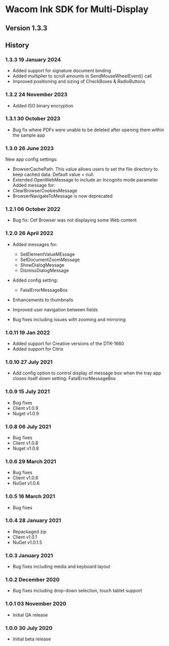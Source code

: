 # Wacom Ink SDK for Multi-Display

## Version 1.3.3

## History

### 1.3.3 19 January 2024
  - Added support for signature document binding 
  - Added multiplier to scroll amounts in SendMouseWheelEvent() call
  - Improved positioning and sizing of CheckBoxes & RadioButtons

### 1.3.2 24 November 2023
  - Added ISO binary encryption

### 1.3.1 30 October 2023
  - Bug fix where PDFs were unable to be deleted after opening them within the sample app

### 1.3.0 26 June 2023
  New app config settings:
  - BrowserCachePath. This value allows users to set the file directory to keep cached data. Default value = null.
  - Extended OpenWebMessage to include an Incognito mode parameter
  Added message for:
  - ClearBrowserCookiesMessage
  - BrowserNavigateToMessage is now deprecated
  ### 1.2.1  06 October 2022

  - Bug fix: Cef Browser was not displaying some Web content

  ### 1.2.0  26 April 2022
  - Added messages for:
	  - SetElementValueMEssage
	  - SetDocumentZoomMessage
	  - ShowDialogMessage
	  - DismissDialogMessage

  - Added config setting:
	  - FatalErrorMessageBox
    
  - Enhancements to thumbnails
  - Improved user navigation between fields
  - Bug fixes including issues with zooming and mirroring

### 1.0.11  19 Jan  2022
  - Added support for Creative versions of the DTK-1660
  - Added support for Citrix

### 1.0.10  27 July  2021
  - Add config option to control display of message box when the tray app closes itself down
    setting: FatalErrorMessageBox

### 1.0.9 15 July 2021
  - Bug fixes 
  - Client v1.0.9
  - Nuget v1.0.9
    
### 1.0.8 06 July 2021
  - Bug fixes
  - Client v1.0.8
  - Nuget v1.0.8

### 1.0.6   29 March 2021
  - Bug fixes
  - Client v1.0.6
  - NuGet  v1.0.6

### 1.0.5   16 March  2021
  - Bug fixes

### 1.0.4   28 January  2021
  - Repackaged zip
  - Client v1.0.1
  - NuGet  v1.0.1.5
  
### 1.0.3   January  2021
  - Bug fixes including media and keyboard layout

### 1.0.2   December 2020
  - Bug fixes including drop-down selection, touch tablet support
  
### 1.0.1   03 November 2020
  - Initial QA release

### 1.0.0   30 July 2020
  - Initial beta release
  
